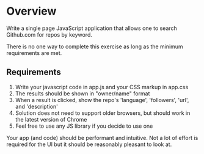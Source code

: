 # Overview #

Write a single page JavaScript application that allows one to search Github.com for repos by keyword.

There is no one way to complete this exercise as long as the minimum requirements are met.

## Requirements ##

1. Write your javascript code in app.js and your CSS markup in app.css
2. The results should be shown in "owner/name" format
3. When a result is clicked, show the repo's 'language', 'followers', 'url', and 'description'
4. Solution does not need to support older browsers, but should work in the latest version of Chrome
5. Feel free to use any JS library if you decide to use one

Your app (and code) should be performant and intuitive. Not a lot of effort is required for the UI but it should be reasonably pleasant to look at.
